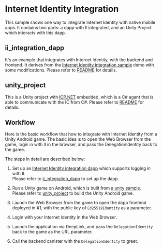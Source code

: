 # Internet Identity Integration
This sample shows one way to integrate Internet Identity with native mobile apps. It contains two parts: a dapp with II integrated, and an Unity Project which interacts with this dapp.

## ii_integration_dapp
It's an example that integrates with Internet Identity, with the backend and frontend. It derives from the [Internet Identity integration sample](https://github.com/dfinity/examples/tree/master/motoko/internet_identity_integration) demo with some modifications.
Please refer to [README](./ii_integration_dapp/README.md) for details.

## unity_project
This is a Unity project with [ICP.NET](https://github.com/BoomDAO/ICP.NET) embedded, which is a C# agent that is able to communicate with the IC from C#. Please refer to [README](./unity_project/README.md) for details. 

## Workflow
Here is the basic workflow that how to integrate with Internet Identity from a Unity Android game. The basic idea is to open the Web Browser from the game, login in with II in the browser, and pass the DelegationIdentity back to the game.

The steps in detail are described below:

1. Set up an [Internet Identity integration dapp](#ii_integration_dapp) which supports logging in with II.  
   Please refer to [ii_integration_dapp](./ii_integration_dapp/README.md) to set up the dapp.

2. Run a Unity game on Android, which is built from [a unity sample](#unity_project).  
   Please refer to [unity_project](./unity_project/README.md) to build the Unity Android game.

3. Launch the Web Browser from the game to open the dapp frontend deployed in #1, with the public key of `Ed25519Identity` as a parameter.

4. Login with your Internet Identity in the Web Browser.

5. Launch the application via DeepLink, and pass the `DelegationIdentity` back to the game as the URL parameter.

6. Call the backend canister with the `DelegationIdentity` to greet.

